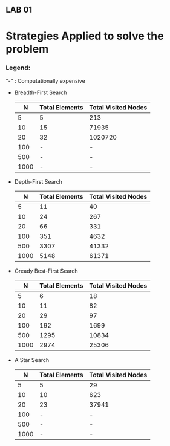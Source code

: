 ## LAB 01

# Strategies Applied to solve the problem

### Legend:

  "-" : Computationally expensive

- Breadth-First Search
 
    N | Total Elements | Total Visited Nodes
    ------------ |----| -------------
    5 | 5  | 213
    10 | 15 | 71935
    20 | 32 | 1020720
    100 | - | -
    500 | - | -
    1000 | - | - 

- Depth-First Search

    N | Total Elements | Total Visited Nodes
        ------------ |------| -------------
        5 | 11   | 40
        10 | 24   | 267
        20 | 66   | 331
        100 | 351  | 4632
        500 | 3307 | 41332
        1000 | 5148 | 61371

- Gready Best-First Search

    N | Total Elements | Total Visited Nodes
        ------------ |----------------| -------------
        5 | 6              | 18
        10 | 11             | 82
        20 | 29             | 97
        100 | 192            | 1699
        500 | 1295           | 10834
        1000 | 2974           | 25306
- A Star Search

    N | Total Elements | Total Visited Nodes
        ------------ |----------------| -------------
        5 | 5              | 29
        10 | 10             | 623
        20 | 23             | 37941
        100 | -              | -
        500 | -              | -
        1000 | -              | -

